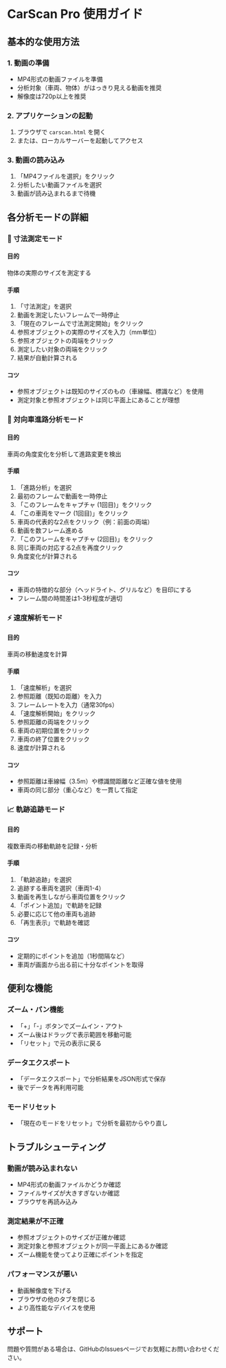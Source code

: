 # CarScan Pro 使用ガイド

## 基本的な使用方法

### 1. 動画の準備
- MP4形式の動画ファイルを準備
- 分析対象（車両、物体）がはっきり見える動画を推奨
- 解像度は720p以上を推奨

### 2. アプリケーションの起動
1. ブラウザで `carscan.html` を開く
2. または、ローカルサーバーを起動してアクセス

### 3. 動画の読み込み
1. 「MP4ファイルを選択」をクリック
2. 分析したい動画ファイルを選択
3. 動画が読み込まれるまで待機

## 各分析モードの詳細

### 📏 寸法測定モード

#### 目的
物体の実際のサイズを測定する

#### 手順
1. 「寸法測定」を選択
2. 動画を測定したいフレームで一時停止
3. 「現在のフレームで寸法測定開始」をクリック
4. 参照オブジェクトの実際のサイズを入力（mm単位）
5. 参照オブジェクトの両端をクリック
6. 測定したい対象の両端をクリック
7. 結果が自動計算される

#### コツ
- 参照オブジェクトは既知のサイズのもの（車線幅、標識など）を使用
- 測定対象と参照オブジェクトは同じ平面上にあることが理想

### 🚗 対向車進路分析モード

#### 目的
車両の角度変化を分析して進路変更を検出

#### 手順
1. 「進路分析」を選択
2. 最初のフレームで動画を一時停止
3. 「このフレームをキャプチャ (1回目)」をクリック
4. 「この車両をマーク (1回目)」をクリック
5. 車両の代表的な2点をクリック（例：前面の両端）
6. 動画を数フレーム進める
7. 「このフレームをキャプチャ (2回目)」をクリック
8. 同じ車両の対応する2点を再度クリック
9. 角度変化が計算される

#### コツ
- 車両の特徴的な部分（ヘッドライト、グリルなど）を目印にする
- フレーム間の時間差は1-3秒程度が適切

### ⚡ 速度解析モード

#### 目的
車両の移動速度を計算

#### 手順
1. 「速度解析」を選択
2. 参照距離（既知の距離）を入力
3. フレームレートを入力（通常30fps）
4. 「速度解析開始」をクリック
5. 参照距離の両端をクリック
6. 車両の初期位置をクリック
7. 車両の終了位置をクリック
8. 速度が計算される

#### コツ
- 参照距離は車線幅（3.5m）や標識間距離など正確な値を使用
- 車両の同じ部分（重心など）を一貫して指定

### 📈 軌跡追跡モード

#### 目的
複数車両の移動軌跡を記録・分析

#### 手順
1. 「軌跡追跡」を選択
2. 追跡する車両を選択（車両1-4）
3. 動画を再生しながら車両位置をクリック
4. 「ポイント追加」で軌跡を記録
5. 必要に応じて他の車両も追跡
6. 「再生表示」で軌跡を確認

#### コツ
- 定期的にポイントを追加（1秒間隔など）
- 車両が画面から出る前に十分なポイントを取得

## 便利な機能

### ズーム・パン機能
- 「+」「-」ボタンでズームイン・アウト
- ズーム後はドラッグで表示範囲を移動可能
- 「リセット」で元の表示に戻る

### データエクスポート
- 「データエクスポート」で分析結果をJSON形式で保存
- 後でデータを再利用可能

### モードリセット
- 「現在のモードをリセット」で分析を最初からやり直し

## トラブルシューティング

### 動画が読み込まれない
- MP4形式の動画ファイルかどうか確認
- ファイルサイズが大きすぎないか確認
- ブラウザを再読み込み

### 測定結果が不正確
- 参照オブジェクトのサイズが正確か確認
- 測定対象と参照オブジェクトが同一平面上にあるか確認
- ズーム機能を使ってより正確にポイントを指定

### パフォーマンスが悪い
- 動画解像度を下げる
- ブラウザの他のタブを閉じる
- より高性能なデバイスを使用

## サポート

問題や質問がある場合は、GitHubのIssuesページでお気軽にお問い合わせください。
